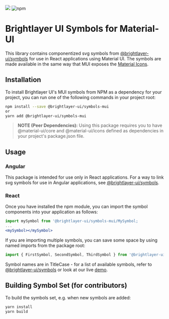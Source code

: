 [![](https://img.shields.io/circleci/project/github/etn-ccis/blui-symbols/master.svg?style=flat)](https://circleci.com/gh/etn-ccis/blui-symbols/tree/master)
![npm](https://img.shields.io/npm/v/@brightlayer-ui/symbols-mui?label=%40brightlayer-ui/symbols-mui)

# Brightlayer UI Symbols for Material-UI

This library contains componentized svg symbols from [@brightlayer-ui/symbols](https://github.com/etn-ccis/blui-symbols) for use in React applications using Material UI. The symbols are made available in the same way that MUI exposes the [Material Icons](https://mui.com/material-ui/icons/#svg-material-icons).

## Installation

To install Brightlayer UI's MUI symbols from NPM as a dependency for your project, you can run one of the following commands in your project root:

```sh
npm install --save @brightlayer-ui/symbols-mui
or
yarn add @brightlayer-ui/symbols-mui
```

> **NOTE (Peer Dependencies):** Using this package requires you to have @material-ui/core and @material-ui/icons defined as dependencies in your project's package.json file.

## Usage

### Angular

This package is intended for use only in React applications. For a way to link svg symbols for use in Angular applications, see [@brightlayer-ui/symbols](https://github.com/etn-ccis/blui-symbols).

### React

Once you have installed the npm module, you can import the symbol components into your application as follows:

```jsx
import mySymbol from '@brightlayer-ui/symbols-mui/MySymbol;
...
<mySymbol></mySymbol>
```

If you are importing multiple symbols, you can save some space by using named imports from the package root:

```jsx
import { FirstSymbol, SecondSymbol, ThirdSymbol } from '@brightlayer-ui/symbols-mui';
```

Symbol names are in TitleCase - for a list of available symbols, refer to [@brightlayer-ui/symbols](https://github.com/etn-ccis/blui-symbols/blob/master/README.md) or look at our live [demo](http://brightlayer-ui.github.io/style/iconography).

## Building Symbol Set (for contributors)

To build the symbols set, e.g. when new symbols are added:

```sh
yarn install
yarn build
```
